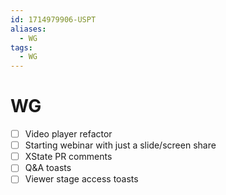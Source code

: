 ```yaml
---
id: 1714979906-USPT
aliases:
  - WG
tags:
  - WG
---
```


# WG

- [ ] Video player refactor
- [ ] Starting webinar with just a slide/screen share
- [ ] XState PR comments
- [ ] Q&A toasts
- [ ] Viewer stage access toasts
